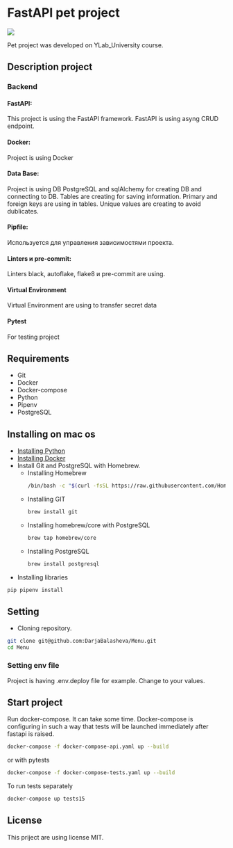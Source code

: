 # FastAPI pet project
<img src="https://github.com/DarjaBalasheva/fullstack-ivkhk/actions/workflows/my_workflow.yml/badge.svg">

Pet project was developed on YLab_University course.

## Description project
### Backend
#### FastAPI:
This project is using the FastAPI framework.
FastAPI is using asyng CRUD endpoint.
#### Docker:
Project is using Docker
#### Data Base:
Project is using DB PostgreSQL and sqlAlchemy for creating DB and connecting to DB.
Tables are creating for saving information. Primary and foreign keys are using in tables.
Unique values are creating to avoid dublicates.
#### Pipfile:
Используется для управления зависимостями проекта.
#### Linters и pre-commit:
Linters black, autoflake, flake8 и pre-commit are using.
#### Virtual Environment
Virtual Environment are using to transfer secret data
#### Pytest
For testing project

## Requirements
- Git
- Docker
- Docker-compose
- Python
- Pipenv
- PostgreSQL

## Installing on mac os
- [Installing Python](https://www.python.org/downloads/macos/)
- [Installing Docker](https://www.docker.com/get-started/)
- Install Git and PostgreSQL with Homebrew.
  - Installing Homebrew
    ```bash
    /bin/bash -c "$(curl -fsSL https://raw.githubusercontent.com/Homebrew/install/HEAD/install.sh)"
    ```
  - Installing GIT
    ```bash
    brew install git

  - Installing  homebrew/core with PostgreSQL
    ```bash
    brew tap homebrew/core
    ```
  - Installing PostgreSQL
    ```bash
    brew install postgresql
    ```
- Installing libraries
```bash
pip pipenv install
```


## Setting
- Cloning repository.

```bash
git clone git@github.com:DarjaBalasheva/Menu.git
cd Menu
```

### Setting env file
Project is having .env.deploy file for example. Change to your values.

## Start project
Run docker-compose. It can take some time. Docker-compose is configuring in such a way that tests will be launched immediately after fastapi is raised.

```bash
docker-compose -f docker-compose-api.yaml up --build
```

or with pytests

```bash
docker-compose -f docker-compose-tests.yaml up --build
```
To run tests separately

```bash
docker-compose up tests15
```

## License
This priject are using license MIT.
